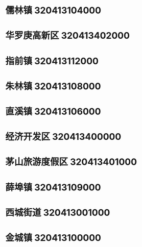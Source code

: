 # 儒林镇 320413104000
# 华罗庚高新区 320413402000
# 指前镇 320413112000
# 朱林镇 320413108000
# 直溪镇 320413106000
# 经济开发区 320413400000
# 茅山旅游度假区 320413401000
# 薛埠镇 320413109000
# 西城街道 320413001000
# 金城镇 320413100000
